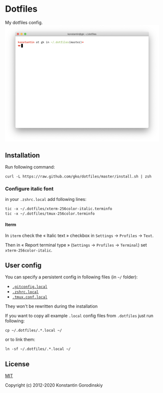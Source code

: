 # Dotfiles

My dotfiles config.
![screenshot](https://github.com/gko/dotfiles/raw/master/screenshot.png)

## Installation

Run following command:
```shell
curl -L https://raw.github.com/gko/dotfiles/master/install.sh | zsh
```

### Configure italic font

in your `.zshrc.local` add following lines:
```shell
tic -x ~/.dotfiles/xterm-256color-italic.terminfo
tic -x ~/.dotfiles/tmux-256color.terminfo
```

#### Iterm

In `iterm` check the « Italic text » checkbox in `Settings` → `Profiles` → `Text`.

Then in « Report terminal type » (`Settings` → `Profiles` → `Terminal`) set `xterm-256color-italic`.

## User config

You can specify a persistent config in following files (in `~/` folder):
- [`.gitconfig.local`](/.gitconfig.local)
- [`.zshrc.local`](/.zshrc.local)
- [`.tmux.conf.local`](/.tmux.conf.local)

They won't be rewritten during the installation

If you want to copy all example `.local` config files from `.dotfiles` just run following:
```shell
cp ~/.dotfiles/.*.local ~/
```

or to link them:
```shell
ln -sf ~/.dotfiles/.*.local ~/
```

## License

[MIT](http://opensource.org/licenses/MIT)

Copyright (c) 2012-2020 Konstantin Gorodinskiy
